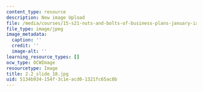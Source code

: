 ```yaml
---
content_type: resource
description: New image Upload
file: /media/courses/15-s21-nuts-and-bolts-of-business-plans-january-iap-2014/5134b934154f3c1eacd01321fc65ac8b_2.2_slide_18.jpg
file_type: image/jpeg
image_metadata:
  caption: ''
  credit: ''
  image-alt: ''
learning_resource_types: []
ocw_type: OCWImage
resourcetype: Image
title: 2.2_slide_18.jpg
uid: 5134b934-154f-3c1e-acd0-1321fc65ac8b
---
```

